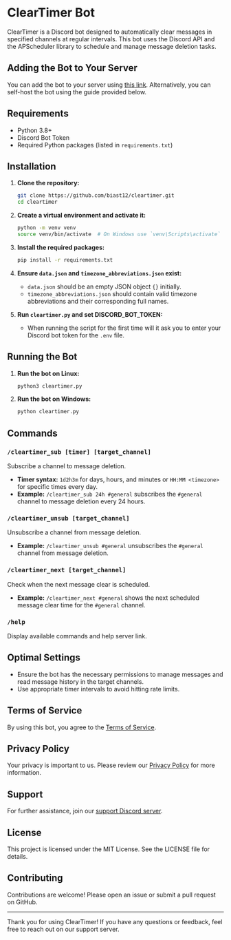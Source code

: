 # ClearTimer Bot

ClearTimer is a Discord bot designed to automatically clear messages in specified channels at regular intervals. This bot uses the Discord API and the APScheduler library to schedule and manage message deletion tasks.

## Adding the Bot to Your Server

You can add the bot to your server using [this link](https://discord.com/oauth2/authorize?client_id=1290353946308775987&permissions=76800&integration_type=0&scope=bot). Alternatively, you can self-host the bot using the guide provided below.

## Requirements

- Python 3.8+
- Discord Bot Token
- Required Python packages (listed in `requirements.txt`)

## Installation

1. **Clone the repository:**
    ```sh
    git clone https://github.com/biast12/cleartimer.git
    cd cleartimer
    ```

2. **Create a virtual environment and activate it:**
    ```sh
    python -m venv venv
    source venv/bin/activate  # On Windows use `venv\Scripts\activate`
    ```

3. **Install the required packages:**
    ```sh
    pip install -r requirements.txt
    ```

4. **Ensure `data.json` and `timezone_abbreviations.json` exist:**
    - `data.json` should be an empty JSON object `{}` initially.
    - `timezone_abbreviations.json` should contain valid timezone abbreviations and their corresponding full names.

5. **Run `cleartimer.py` and set DISCORD_BOT_TOKEN:**
    - When running the script for the first time will it ask you to enter your Discord bot token for the `.env` file.

## Running the Bot

1. **Run the bot on Linux:**
    ```sh
    python3 cleartimer.py
    ```

2. **Run the bot on Windows:**
    ```sh
    python cleartimer.py
    ```

## Commands

### `/cleartimer_sub [timer] [target_channel]`
Subscribe a channel to message deletion.

- **Timer syntax:** `1d2h3m` for days, hours, and minutes or `HH:MM <timezone>` for specific times every day.
- **Example:** `/cleartimer_sub 24h #general` subscribes the `#general` channel to message deletion every 24 hours.

### `/cleartimer_unsub [target_channel]`
Unsubscribe a channel from message deletion.

- **Example:** `/cleartimer_unsub #general` unsubscribes the `#general` channel from message deletion.

### `/cleartimer_next [target_channel]`
Check when the next message clear is scheduled.

- **Example:** `/cleartimer_next #general` shows the next scheduled message clear time for the `#general` channel.

### `/help`
Display available commands and help server link.

## Optimal Settings

- Ensure the bot has the necessary permissions to manage messages and read message history in the target channels.
- Use appropriate timer intervals to avoid hitting rate limits.

## Terms of Service

By using this bot, you agree to the [Terms of Service](https://biast12.info/cleartimer/termsofservice).

## Privacy Policy

Your privacy is important to us. Please review our [Privacy Policy](https://biast12.info/cleartimer/privacypolicy) for more information.

## Support

For further assistance, join our [support Discord server](https://discord.com/invite/ERFffj9Qs7).

## License

This project is licensed under the MIT License. See the LICENSE file for details.

## Contributing

Contributions are welcome! Please open an issue or submit a pull request on GitHub.

---

Thank you for using ClearTimer! If you have any questions or feedback, feel free to reach out on our support server.